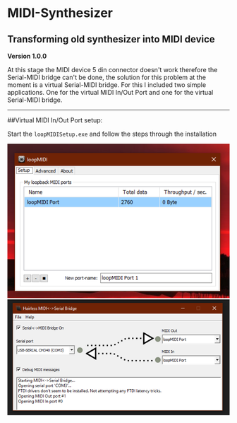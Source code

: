 # MIDI-Synthesizer
Transforming old synthesizer into MIDI device
---
**Version 1.0.0**

At this stage the MIDI device 5 din connector doesn't work therefore the Serial-MIDI bridge can't be done,  the solution for this problem at the moment is a virtual Serial-MIDI bridge. For this I included two simple applications.  One for the virtual MIDI In/Out Port and one for the virtual Serial-MIDI bridge.

---
##Virtual MIDI In/Out Port setup:

Start the `loopMIDISetup.exe` and follow the steps through the installation

![](images/loopMIDI.PNG)
![](images/Hairless-MIDI_Serial.PNG)
